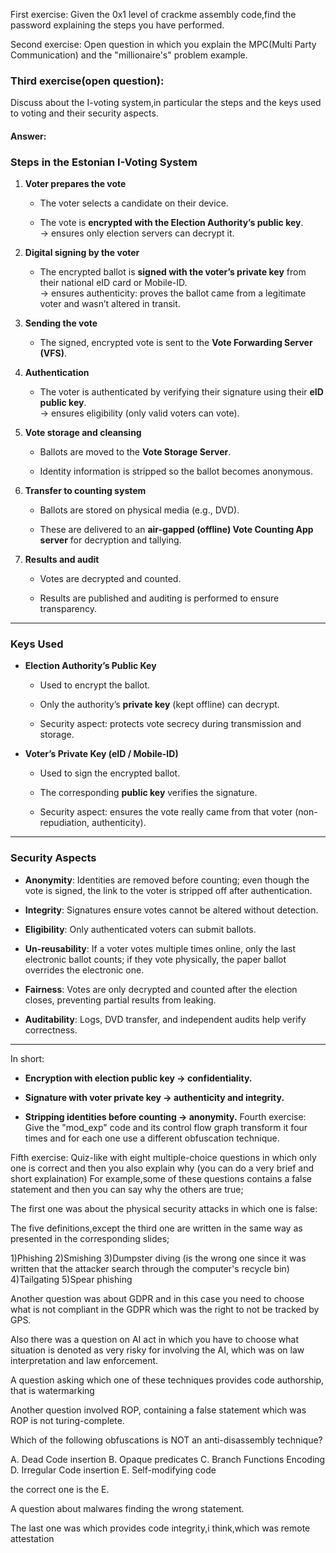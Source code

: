 First exercise:
Given the 0x1 level of crackme assembly code,find the password explaining the steps you have performed.

Second exercise:
Open question in which you explain the MPC(Multi Party Communication) and the "millionaire's" problem example.

### Third exercise(open question):
Discuss about the I-voting system,in particular the steps and the keys used to voting and their security aspects.
#### Answer: 
### Steps in the Estonian I-Voting System

1. **Voter prepares the vote**
    
    - The voter selects a candidate on their device.
        
    - The vote is **encrypted with the Election Authority’s public key**.  
        → ensures only election servers can decrypt it.
        
2. **Digital signing by the voter**
    
    - The encrypted ballot is **signed with the voter’s private key** from their national eID card or Mobile-ID.  
        → ensures authenticity: proves the ballot came from a legitimate voter and wasn’t altered in transit.
        
3. **Sending the vote**
    
    - The signed, encrypted vote is sent to the **Vote Forwarding Server (VFS)**.
        
4. **Authentication**
    
    - The voter is authenticated by verifying their signature using their **eID public key**.  
        → ensures eligibility (only valid voters can vote).
        
5. **Vote storage and cleansing**
    
    - Ballots are moved to the **Vote Storage Server**.
        
    - Identity information is stripped so the ballot becomes anonymous.
        
6. **Transfer to counting system**
    
    - Ballots are stored on physical media (e.g., DVD).
        
    - These are delivered to an **air-gapped (offline) Vote Counting App server** for decryption and tallying.
        
7. **Results and audit**
    
    - Votes are decrypted and counted.
        
    - Results are published and auditing is performed to ensure transparency.
        

---

### Keys Used

- **Election Authority’s Public Key**
    
    - Used to encrypt the ballot.
        
    - Only the authority’s **private key** (kept offline) can decrypt.
        
    - Security aspect: protects vote secrecy during transmission and storage.
        
- **Voter’s Private Key (eID / Mobile-ID)**
    
    - Used to sign the encrypted ballot.
        
    - The corresponding **public key** verifies the signature.
        
    - Security aspect: ensures the vote really came from that voter (non-repudiation, authenticity).
        

---

### Security Aspects

- **Anonymity**: Identities are removed before counting; even though the vote is signed, the link to the voter is stripped off after authentication.
    
- **Integrity**: Signatures ensure votes cannot be altered without detection.
    
- **Eligibility**: Only authenticated voters can submit ballots.
    
- **Un-reusability**: If a voter votes multiple times online, only the last electronic ballot counts; if they vote physically, the paper ballot overrides the electronic one.
    
- **Fairness**: Votes are only decrypted and counted after the election closes, preventing partial results from leaking.
    
- **Auditability**: Logs, DVD transfer, and independent audits help verify correctness.
    

---

In short:

- **Encryption with election public key → confidentiality.**
    
- **Signature with voter private key → authenticity and integrity.**
    
- **Stripping identities before counting → anonymity.**
Fourth exercise:
Give the "mod_exp" code and its control flow graph transform it four times and for each one use a different obfuscation technique.

Fifth exercise:
Quiz-like with eight multiple-choice questions in which only one is correct and then you also explain why (you can do a very brief and short explaination)
For example,some of these questions contains a false statement and then you can say why the others are true;

The first one was about the physical security attacks in which one is false:

The five definitions,except the third one are written in the same way as presented in the corresponding slides;

1)Phishing 
2)Smishing
3)Dumpster diving (is the wrong one since it was written that the attacker search through the computer's recycle bin)
4)Tailgating
5)Spear phishing

Another question was about GDPR and in this case you need to choose what is not compliant in the GDPR which was the right to not be tracked by GPS.

Also there was a question on AI act in which you have to choose what situation is denoted as very risky for involving the AI, which was on law interpretation and law enforcement.

A question asking which one of these techniques provides code authorship, that is watermarking

Another question involved ROP, containing a false statement which was ROP is not turing-complete.

Which of the following obfuscations is NOT an anti-disassembly technique?
 
A. Dead Code insertion 
B. Opaque predicates 
C. Branch Functions Encoding 
D. Irregular Code insertion 
E. Self-modifying code

the correct one is the E.

A question about malwares finding the wrong statement.

The last one was which provides code integrity,i think,which was remote attestation